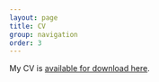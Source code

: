 ```yaml
---
layout: page
title: CV
group: navigation
order: 3
---
```

My CV is <a href="/docs/TMontoya_CV.pdf">available for download here</a>.

<script type="text/javascript">
 document.location = "docs/TMontoya_CV.pdf"
</script>